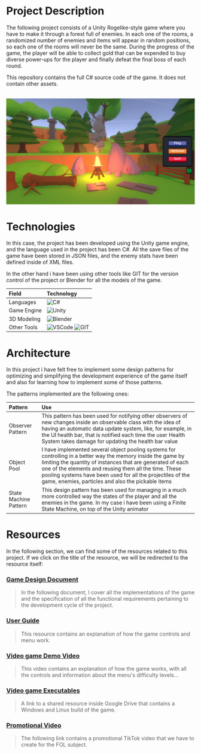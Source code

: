# Project Description
The following project consists of a Unity Rogelike-style game where you have to make it through a forest full of enemies. In each one of the rooms, a randomized number of enemies and items will appear in random positions, so each one of the rooms will never be the same. During the progress of the game, the player will be able to collect gold that can be expended to buy diverse power-ups for the player and finally defeat the final boss of each round.

This repository contains the full C# source code of the game. It does not contain other assets.

<br/>
<img width="600" src="ScreenShot.png">

# Technologies

In this case, the project has been developed using the Unity game engine, and the language used in the project has been C#. All the save files of the game have been stored in JSON files, and the enemy stats have been defined inside of XML files.

In the other hand i have been using other tools like GIT for the version control of the project or Blender for all the models of the game.


| Field          | Technology          |
|:---------------|:--------------------|
| Languages      | ![C#](https://img.shields.io/badge/C%23-239120?style=for-the-badge&logo=c-sharp&logoColor=white)|
| Game Engine    | ![Unity](https://img.shields.io/badge/Unity-100000?style=for-the-badge&logo=unity&logoColor=white)|
| 3D Modeling    | ![Blender](https://img.shields.io/badge/blender-%23F5792A.svg?style=for-the-badge&logo=blender&logoColor=white)|
| Other Tools    | ![VSCode](https://img.shields.io/badge/Visual_Studio_Code-0078D4?style=for-the-badge&logo=visual%20studio%20code&logoColor=white) ![GIT](https://img.shields.io/badge/GIT-E44C30?style=for-the-badge&logo=git&logoColor=white)|

# Architecture

In this project i have felt free to implement some design patterns for optimizing and simplifying the development experience of the game itself and also for learning how to implement some of those patterns.

The patterns implemented are the following ones:

| Pattern               | Use                  |
|:----------------------|:---------------------|
| Observer Pattern      | This pattern has been used for notifying other observers of new changes inside an observable class with the idea of having an automatic data update system, like, for example, in the UI health bar, that is notified each time the user Health System takes damage for updating the health bar value|
| Object Pool           | I have implemented several object pooling systems for controlling in a better way the memory inside the game by limiting the quantity of instances that are generated of each one of the elements and reusing them all the time. These pooling systems have been used for all the projectiles of the game, enemies, particles and also the pickable items|
| State Machine Pattern | This design pattern has been used for managing in a much more controlled way the states of the player and all the enemies in the game. In my case i have been using a Finite State Machine, on top of the Unity animator|


# Resources
In the following section, we can find some of the resources related to this project. If we click on the title of the resource, we will be redirected to the resource itself:

### [Game Design Document](https://docs.google.com/document/d/1yRzMrlOY9arHp1c5qdJEjqAKFTvX-puAGgSh9wGcB34/edit)
> In the following document, I cover all the implementations of the game and the specification of all the functional
> requirements pertaining to the development cycle of the project.

### [User Guide](https://docs.google.com/document/d/1IpntsQElbP21cBSIBbYM9Lc7lxUPbzYvdrQ6ULHa4RY/edit?usp=sharing)
> This resource contains an explanation of how the game controls and menu work.

### [Video game Demo Video](https://unity.com/es)
> This video contains an explanation of how the game works, with all the controls and information about the menu's
> difficulty levels...

### [Video game Executables](https://drive.google.com/drive/folders/12_EV-k7n-ccPQhsmwTfksjR1mu01KHUE?usp=sharing)
> A link to a shared resource inside Google Drive that contains a Windows and Linux build of the game.

### [Promotional Video](https://www.tiktok.com/@lostwoods_game/video/7375310129727573281?is_from_webapp=1&sender_device=pc&web_id=7365518034058184224)
> The following link contains a promotional TikTok video that we have to create for the FOL subject.
